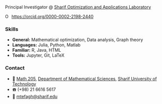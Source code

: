 Principal Investigator @ [Sharif Optimization and Applications Laboratory](http://soal.math.sharif.edu/)
<div itemscope itemtype="https://schema.org/Person"><a itemprop="sameAs" content="https://orcid.org/0000-0002-2198-2440" href="https://orcid.org/0000-0002-2198-2440" target="orcid.widget" rel="me noopener noreferrer" style="vertical-align:top;"><img src="https://orcid.org/sites/default/files/images/orcid_16x16.png" style="width:1em;margin-right:.5em;" alt="ORCID iD icon">https://orcid.org/0000-0002-2198-2440</a></div>

### Skills
- **General:** Mathematical optimization, Data analysis, Graph theory
- **Languages:** Julia, Python, Matlab
- **Familiar:** R, Java, HTML
- **Tools:** Jupyter, Git, LaTeX

### Contact
- :office: [Math 205](https://goo.gl/maps/yihSW6s2ZYRQ73Vu9), [Department of Mathematical Sciences](http://math.sharif.edu/), [Sharif University of Technology](http://www.sharif.ir/)
- :phone: (+98) 21 6616 5617
- :e-mail: [mtefagh@sharif.edu](mailto:mtefagh@sharif.edu)
